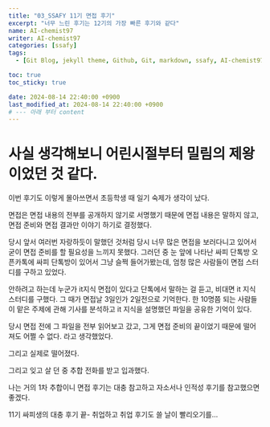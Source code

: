 ```yaml
---
title: "03_SSAFY 11기 면접 후기"
excerpt: "너무 느린 후기는 12기의 가장 빠른 후기와 같다"
name: AI-chemist97
writer: AI-chemist97
categories: [ssafy]
tags:
  - [Git Blog, jekyll theme, Github, Git, markdown, ssafy, AI-chemist97]

toc: true
toc_sticky: true

date: 2024-08-14 22:40:00 +0900
last_modified_at: 2024-08-14 22:40:00 +0900
# --- 아래 부터 content
---
```


# 사실 생각해보니 어린시절부터 밀림의 제왕이었던 것 같다.

이번 후기도 이렇게 몰아쓰면서 초등학생 때 일기 숙제가 생각이 났다.

면접은 면접 내용의 전부를 공개하지 않기로 서명했기 때문에 면접 내용은 말하지 않고, 면접 준비와 면접 결과만 이야기 하기로 결정했다.

당시 앞서 여러번 자랑하듯이 말했던 것처럼 당시 너무 많은 면접을 보러다니고 있어서 굳이 면접 준비를 할 필요성을 느끼지 못했다.
그러던 중 눈 앞에 나타난 싸피 단톡방
오픈카톡에 싸피 단톡방이 있어서 그냥 슬쩍 들어가봤는데, 엄청 많은 사람들이 면접 스터디를 구하고 있었다.

안하려고 하는데 누군가 it지식 면접이 있다고 단톡에서 말하는 걸 듣고, 비대면 it 지식 스터디를 구했다.
그 때가 면접날 3일인가 2일전으로 기억한다.
한 10명쯤 되는 사람들이 맡은 주제에 관해 기사를 분석하고 it 지식을 설명했던 파일을 공유한 기억이 있다.

당시 면접 전에 그 파일을 전부 읽어보고 갔고, 그게 면접 준비의 끝이었기 때문에 떨어져도 어쩔 수 없다. 라고 생각했었다.

그리고 실제로 떨어졌다.

그리고 잊고 살 던 중 추합 전화를 받고 입과했다.

나는 거의 1차 추합이니 면접 후기는 대충 참고하고 자소서나 인적성 후기를 참고했으면 좋겠다.

11기 싸피생의 대충 후기 끝-
취업하고 취업 후기도 쓸 날이 빨리오기를...
